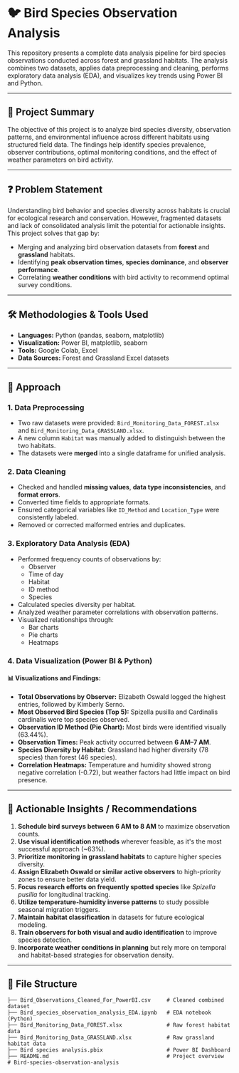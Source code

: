 # 🐦 Bird Species Observation Analysis

This repository presents a complete data analysis pipeline for bird species observations conducted across forest and grassland habitats. The analysis combines two datasets, applies data preprocessing and cleaning, performs exploratory data analysis (EDA), and visualizes key trends using Power BI and Python.

---

## 📌 Project Summary

The objective of this project is to analyze bird species diversity, observation patterns, and environmental influence across different habitats using structured field data. The findings help identify species prevalence, observer contributions, optimal monitoring conditions, and the effect of weather parameters on bird activity.

---

## ❓ Problem Statement

Understanding bird behavior and species diversity across habitats is crucial for ecological research and conservation. However, fragmented datasets and lack of consolidated analysis limit the potential for actionable insights. This project solves that gap by:

- Merging and analyzing bird observation datasets from **forest** and **grassland** habitats.
- Identifying **peak observation times**, **species dominance**, and **observer performance**.
- Correlating **weather conditions** with bird activity to recommend optimal survey conditions.

---

## 🛠️ Methodologies & Tools Used

- **Languages:** Python (pandas, seaborn, matplotlib)
- **Visualization:** Power BI, matplotlib, seaborn
- **Tools:** Google Colab, Excel
- **Data Sources:** Forest and Grassland Excel datasets

---

## 🔄 Approach

### 1. **Data Preprocessing**

- Two raw datasets were provided: `Bird_Monitoring_Data_FOREST.xlsx` and `Bird_Monitoring_Data_GRASSLAND.xlsx`.
- A new column `Habitat` was manually added to distinguish between the two habitats.
- The datasets were **merged** into a single dataframe for unified analysis.

### 2. **Data Cleaning**

- Checked and handled **missing values**, **data type inconsistencies**, and **format errors**.
- Converted time fields to appropriate formats.
- Ensured categorical variables like `ID_Method` and `Location_Type` were consistently labeled.
- Removed or corrected malformed entries and duplicates.

### 3. **Exploratory Data Analysis (EDA)**

- Performed frequency counts of observations by:
  - Observer
  - Time of day
  - Habitat
  - ID method
  - Species
- Calculated species diversity per habitat.
- Analyzed weather parameter correlations with observation patterns.
- Visualized relationships through:
  - Bar charts
  - Pie charts
  - Heatmaps

### 4. **Data Visualization (Power BI & Python)**

#### 📊 Visualizations and Findings:

- **Total Observations by Observer:** Elizabeth Oswald logged the highest entries, followed by Kimberly Serno.
- **Most Observed Bird Species (Top 5):** Spizella pusilla and Cardinalis cardinalis were top species observed.
- **Observation ID Method (Pie Chart):** Most birds were identified visually (63.44%).
- **Observation Times:** Peak activity occurred between **6 AM–7 AM**.
- **Species Diversity by Habitat:** Grassland had higher diversity (78 species) than forest (46 species).
- **Correlation Heatmaps:** Temperature and humidity showed strong negative correlation (-0.72), but weather factors had little impact on bird presence.

---

## 📌 Actionable Insights / Recommendations

1. **Schedule bird surveys between 6 AM to 8 AM** to maximize observation counts.
2. **Use visual identification methods** wherever feasible, as it's the most successful approach (~63%).
3. **Prioritize monitoring in grassland habitats** to capture higher species diversity.
4. **Assign Elizabeth Oswald or similar active observers** to high-priority zones to ensure better data yield.
5. **Focus research efforts on frequently spotted species** like *Spizella pusilla* for longitudinal tracking.
6. **Utilize temperature-humidity inverse patterns** to study possible seasonal migration triggers.
7. **Maintain habitat classification** in datasets for future ecological modeling.
8. **Train observers for both visual and audio identification** to improve species detection.
9. **Incorporate weather conditions in planning** but rely more on temporal and habitat-based strategies for observation density.

---

## 📁 File Structure

```plaintext
├── Bird_Observations_Cleaned_For_PowerBI.csv     # Cleaned combined dataset
├── Bird_species_observation_analysis_EDA.ipynb   # EDA notebook (Python)
├── Bird_Monitoring_Data_FOREST.xlsx              # Raw forest habitat data
├── Bird_Monitoring_Data_GRASSLAND.xlsx           # Raw grassland habitat data
├── Bird species analysis.pbix                    # Power BI Dashboard
├── README.md                                     # Project overview
# Bird-species-observation-analysis
